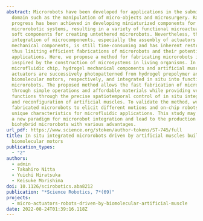 ```yaml
---
abstract: Microrobots have been developed for applications in the submillimeter
  domain such as the manipulation of micro-objects and microsurgery. Rapid
  progress has been achieved in developing miniaturized components for
  microrobotic systems, resulting in a variety of functional microactuators and
  soft components for creating untethered microrobots. Nevertheless, the
  integration of microcomponents, especially the assembly of actuators and
  mechanical components, is still time-consuming and has inherent restrictions,
  thus limiting efficient fabrications of microrobots and their potential
  applications. Here, we propose a method for fabricating microrobots in situ
  inspired by the construction of microsystems in living organisms. In a
  microfluidic chip, hydrogel mechanical components and artificial muscle
  actuators are successively photopatterned from hydrogel prepolymer and
  biomolecular motors, respectively, and integrated in situ into functional
  microrobots. The proposed method allows the fast fabrication of microrobots
  through simple operations and affordable materials while providing versatile
  functions through the precise spatiotemporal control of in situ integration
  and reconfiguration of artificial muscles. To validate the method, we
  fabricated microrobots to elicit different motions and on-chip robots with
  unique characteristics for microfluidic applications. This study may establish
  a new paradigm for microrobot integration and lead to the production of unique
  biohybrid microrobots with various advantages.
url_pdf: https://www.science.org/stoken/author-tokens/ST-745/full
title: In situ integrated microrobots driven by artificial muscles built from
  biomolecular motors
publication_types:
  - "2"
authors:
  - admin
  - Takahiro Nitta
  - Yuichi Hiratsuka
  - Keisuke Morishima
doi: 10.1126/scirobotics.aba8212
publication: "*Science Robotics, 7*(69)"
projects:
  - micro-actuators-robots-driven-by-biomolecular-artificial-muscle
date: 2022-08-24T01:39:16.118Z
---
```

